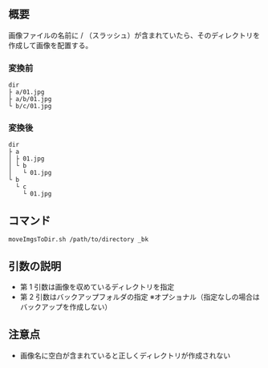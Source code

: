 ## 概要

画像ファイルの名前に / （スラッシュ）が含まれていたら、そのディレクトリを作成して画像を配置する。

### 変換前

```
dir
├ a/01.jpg
├ a/b/01.jpg
└ b/c/01.jpg
```

### 変換後

```
dir
├ a
│ ├ 01.jpg
│ └ b
│   └ 01.jpg
└ b
  └ c
    └ 01.jpg
```

## コマンド

```
moveImgsToDir.sh /path/to/directory _bk
```

## 引数の説明

- 第 1 引数は画像を収めているディレクトリを指定
- 第 2 引数はバックアップフォルダの指定 ※オプショナル（指定なしの場合はバックアップを作成しない）

## 注意点

- 画像名に空白が含まれていると正しくディレクトリが作成されない